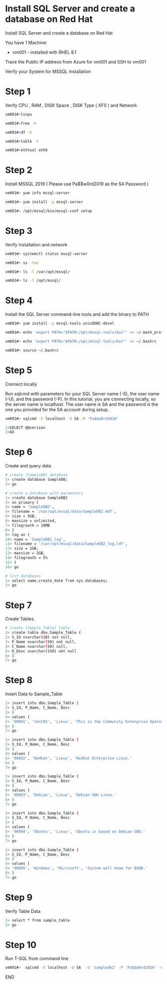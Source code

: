 #  Install SQL Server and create a database on Red Hat

Install SQL Server and create a database on Red Hat

You have 1 Machine: 
- vm001 - installed with RHEL 8.1 

Trace the Public IP address from Azure for vm001 and SSH to vm001

Verify your System for MSSQL installation 

# Step 1 
Verify CPU , RAM , DISK Space , DISK Type ( XFS ) and Network
```sh
vm001#>lscpu

vm001#>free -h

vm001#>df -h 

vm001#>lsblk -f

vm001#>ethtool eth0
```

# Step 2 
Install MSSQL 2019  ( Please use Pa$$w0rd2019 as the SA Password )
```sh
vm001#> yum info mssql-server

vm001#> yum install -y mssql-server

vm001#> /opt/mssql/bin/mssql-conf setup
```

# Step 3 

Verify installation and network 
```sh
vm001#> systemctl status mssql-server 

vm001#> ss -tan 

vm001#> ls -l /var/opt/mssql/

vm001#> ls -l /opt/mssql/ 
```

# Step 4 

Install the SQL Server command-line tools and add the binary to PATH
```sh
vm001#> yum install -y mssql-tools unixODBC-devel

vm001#> echo 'export PATH="$PATH:/opt/mssql-tools/bin"' >> ~/.bash_profile

vm001#> echo 'export PATH="$PATH:/opt/mssql-tools/bin"' >> ~/.bashrc

vm001#> source ~/.bashrc
```

# Step 5
Connect locally

Run sqlcmd with parameters for your SQL Server name (-S), the user name (-U), and the password (-P). In this tutorial, you are connecting locally, so the server name is localhost. The user name is SA and the password is the one you provided for the SA account during setup.

```sh
vm001#> sqlcmd -S localhost -U SA -P 'Pa$$w0rd2019'

1>SELECT @@version
2>GO
```

# Step 6
Create and query data
```sh
# create [SampleDB] database
1> create database SampleDB; 
2> go 

# create a database with parameters
1> create database SampleDB2 
2> on primary (
3> name = 'SampleDB2',
4> filename = '/var/opt/mssql/data/SampleDB2.mdf',
5> size = 5GB,
6> maxsize = unlimited,
7> filegrowth = 10MB
8> )
9> log on (
10> name = 'SampleDB2_log',
11> filename = '/var/opt/mssql/data/SampleDB2_log.ldf',
12> size = 1GB,
13> maxsize = 2GB,
14> filegrowth = 5%
15> )
16> go

# list databases
1> select name,create_date from sys.databases;
2> go

```

# Step 7
Create Tables. 
```sh
# create [Sample_Table] table
1> create table dbo.Sample_Table ( 
2> S_Id nvarchar(10) not null, 
3> P_Name nvarchar(50) not null, 
4> C_Name nvarchar(50) null, 
5> D_Desc nvarchar(150) not null 
6> ) 
7> go 
```

# Step 8 
Insert Data to Sample_Table 
```sh
1> insert into dbo.Sample_Table ( 
2> S_Id, P_Name, C_Name, Desc 
3> ) 
4> values ( 
5> '00001', 'CentOS', 'Linux', 'This is the Community Enterprise Operating System.' 
6> ) 
7> go 

1> insert into dbo.Sample_Table ( 
2> S_Id, P_Name, C_Name, Desc 
3> ) 
4> values ( 
5> '00002', 'Redhat', 'Linux', 'Redhat Enterprise Linux.' 
6> ) 
7> go 

1> insert into dbo.Sample_Table ( 
2> S_Id, P_Name, C_Name, Desc 
3> ) 
4> values ( 
5> '00003', 'Debian', 'Linux', 'Debian GNU Linux.' 
6> ) 
7> go 

1> insert into dbo.Sample_Table ( 
2> S_Id, P_Name, C_Name, Desc 
3> ) 
4> values ( 
5> '00004', 'Ubuntu', 'Linux', 'Ubuntu is based on Debian GNU.' 
6> ) 
7> go 

1> insert into dbo.Sample_Table ( 
2> S_Id, P_Name, C_Name, Desc 
3> ) 
4> values ( 
5> '00005', 'Windows', 'Microsoft', 'System well know for BSOD.' 
6> ) 
7> go 

```

# Step 9 
Verify Table Data
 
```sh
1> select * from sample_table 
2> go 
```

# Step 10 
Run T-SQL from command line
```sh
vm001#>  sqlcmd -S localhost -U SA  -d 'sampledb2' -P 'Pa$$w0rd2019' -Q 'select * from sample_table' 
```

END